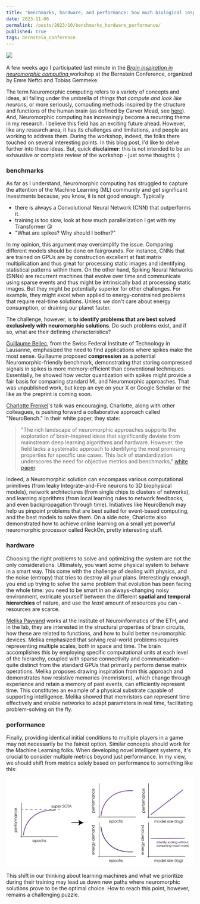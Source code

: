 ```yaml
---
title: 'benchmarks, hardware, and performance: how much biological inspiration is needed?'
date: 2023-11-06
permalink: /posts/2023/10/benchmarks_hardware_performance/
published: true
tags: bernstein_conference
---
```


![](https://static.wixstatic.com/media/fdab37_affebf0f74384776b34299200f07c7d4~mv2.jpg/v1/fill/w_417,h_306,al_c,q_90/fdab37_affebf0f74384776b34299200f07c7d4~mv2.jpg)

A few weeks ago I participated last minute in the <a href="https://bernstein-network.de/bernstein-conference/program/satellite-workshops/brain-inspiration/" target="_blank">*Brain inspiration in neuromorphic computing* </a> workshop at the Bernstein Conference, organized by Emre Neftci and Tobias Gemmeke. 

The term Neuromorphic computing refers to a variety of concepts and ideas, all falling under the umbrella of *things that compute and look like neurons*, or more seriously, computing methods inspired by the structure and functions of the human brain (as defined by Carver Mead, see <a href="https://ieeexplore.ieee.org/document/58356" target="_blank">here</a>). And, Neuromorphic computing has increasingly become a recurring theme in my research. I believe this field has an exciting future ahead. However, like any research area, it has its challenges and limitations, and people are working to address them. During the workshop, indeed, the folks there touched on several interesting points. In this blog post, I'd like to delve further into these ideas. But, quick **disclaimer**: this is not intended to be an exhaustive or complete review of the workshop - just some thoughts :)

### benchmarks

As far as I understand, Neuromorphic computing has struggled to capture the attention of the Machine Learning (ML) community and get significant investments because, you know, it is not good enough. Typically

- there is always a Convolutional Neural Network (CNN) that outperforms it.
- training is too slow, look at how much parallelization I get with my Transformer :kissing_heart:
- "What are spikes? Why should I bother?"

In my opinion, this argument may oversimplify the issue. Comparing different models should be done on fairgrounds. For instance, CNNs that are trained on GPUs are by construction excellent at fast matrix multiplication and thus great for processing static images and identifying statistical patterns within them. On the other hand, Spiking Neural Networks (SNNs) are recurrent machines that evolve over time and communicate using sparse events and thus might be intrinsically bad at processing static images. But they might be potentially superior for other challenges. For example, they might excel when applied to energy-constrained problems that require real-time solutions. Unless we don't care about energy consumption, or draining our planet faster.

The challenge, however, is **to identify problems that are best solved exclusively with neuromorphic solutions**. Do such problems exist, and if so, what are their defining characteristics?

 <a href="https://guillaume.bellec.eu/" target="_blank">Guillaume Bellec</a>, from the Swiss Federal Institute of Technology in Lausanne, emphasized the need to find applications where spikes make the most sense. Guillaume proposed **compression** as a potential Neuromorphic-friendly benchmark, demonstrating that storing compressed signals in spikes is more memory-efficient than conventional techniques. Essentially, he showed how vector quantization with spikes might provide a fair basis for comparing standard ML and Neuromorphic approaches. That was unpublished work, but keep an eye on your X or Google Scholar or the like as the preprint is coming soon. 

 <a href="https://chfrenkel.github.io/" target="_blank">Charlotte Frenkel</a>'s talk was encouraging. Charlotte, along with other colleagues, is pushing forward a collaborative approach called "NeuroBench." In their white paper, they state:

> "The rich landscape of neuromorphic approaches supports the exploration of brain-inspired ideas that significantly deviate from mainstream deep learning algorithms and hardware. However, the field lacks a systematic approach to identifying the most promising properties for specific use cases. This lack of standardization underscores the need for objective metrics and benchmarks," [white paper](http://arxiv.org/abs/2304.04640).

Indeed, a Neuromorphic solution can encompass various computational primitives (from leaky Integrate-and-Fire neurons to 3D biophysical models), network architectures (from single chips to clusters of networks), and learning algorithms (from local learning rules to network feedbacks, and even backpropagation through time). Initiatives like NeuroBench may help us pinpoint problems that are best suited for event-based computing, and the best models to solve them. On a side note, Charlotte also demonstrated how to achieve online learning on a small yet powerful neuromorphic processor called ReckOn, pretty interesting stuff.

### hardware

Choosing the right problems to solve and optimizing the system are not the only considerations.  Ultimately, you want some physical system to behave in a smart way. This come with the challenge of dealing with physics, and the noise (entropy) that tries to destroy all your plans. Interestingly enough, you end up trying to solve the same problem that evolution has been facing the whole time: you need to be smart in an always-changing noisy environment, extricate yourself between the different **spatial and temporal hierarchies** of nature, and use the *least* amount of resources you can - resources are scarce.

<a href="https://twitter.com/MelikaPayvand" target="_blank">Melika Payvand</a> works at the Institute of Neuroinformatics of the ETH, and in the lab, they are interested in the structural properties of brain circuits, how these are related to functions, and how to build better neuromorphic devices.  Melika emphasized that solving real-world problems requires representing multiple scales, both in space and time. The brain accomplishes this by employing specific computational units at each level of the hierarchy, coupled with sparse connectivity and communication—quite distinct from the standard GPUs that primarily perform dense matrix operations. Melika proposes drawing inspiration from this approach and demonstrates how resistive memories (memristors), which change through experience and retain a memory of past events, can efficiently represent time. This constitutes an example of a physical substrate capable of supporting intelligence. Melika showed that memristors can represent time effectively and enable networks to adapt parameters in real time, facilitating problem-solving on the fly.

### performance

Finally, providing identical initial conditions to multiple players in a game may not necessarily be the fairest option. Similar concepts should work for the Machine Learning folks. When developing novel intelligent systems, it's crucial to consider multiple metrics beyond just performance. In my view, we should shift from metrics solely based on performance to something like this:

![](https://raw.githubusercontent.com/matteosaponati/matteosaponati.github.io/master/files/blog/2023-10-17-bernstein/graphics.png)

This shift in our thinking about learning machines and what we prioritize during their training may lead us down new paths where neuromorphic solutions prove to be the optimal choice. How to reach this point, however, remains a challenging puzzle.
